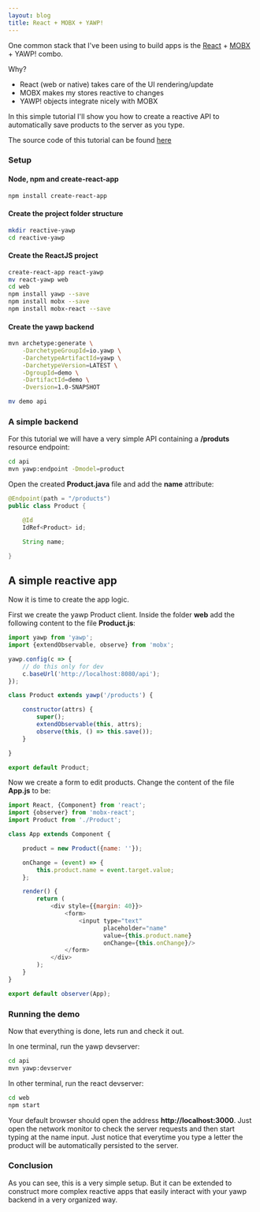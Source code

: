 ```yaml
---
layout: blog
title: React + MOBX + YAWP!
---
```


One common stack that I've been using to build apps is the [React](https://facebook.github.io/react/) + [MOBX](https://mobx.js.org) + YAWP! combo.

Why?

* React (web or native) takes care of the UI rendering/update
* MOBX makes my stores reactive to changes
* YAWP! objects integrate nicely with MOBX

In this simple tutorial I'll show you how to create a reactive API to automatically save
products to the server as you type.

<!--more-->

The source code of this tutorial can be found [here](https://github.com/feroult/yawp-tutorials/tree/master/react-yawp)

### Setup

#### Node, npm and create-react-app

~~~ bash
npm install create-react-app
~~~

#### Create the project folder structure

~~~ bash
mkdir reactive-yawp
cd reactive-yawp
~~~

#### Create the ReactJS project

~~~ bash
create-react-app react-yawp
mv react-yawp web
cd web
npm install yawp --save
npm install mobx --save
npm install mobx-react --save
~~~

#### Create the yawp backend

~~~ bash
mvn archetype:generate \
    -DarchetypeGroupId=io.yawp \
    -DarchetypeArtifactId=yawp \
    -DarchetypeVersion=LATEST \
    -DgroupId=demo \
    -DartifactId=demo \
    -Dversion=1.0-SNAPSHOT

mv demo api
~~~   

### A simple backend

For this tutorial we will have a very simple API containing a __/produts__ resource
endpoint:

~~~ bash
cd api
mvn yawp:endpoint -Dmodel=product
~~~

Open the created __Product.java__ file and add the __name__ attribute:

~~~ java
@Endpoint(path = "/products")
public class Product {

    @Id
    IdRef<Product> id;

    String name;

}
~~~

## A simple reactive app

Now it is time to create the app logic.

First we create the yawp Product client. Inside the folder __web__ add the following content to the file __Product.js__:

~~~ javascript
import yawp from 'yawp';
import {extendObservable, observe} from 'mobx';

yawp.config(c => {
    // do this only for dev
    c.baseUrl('http://localhost:8080/api');
});

class Product extends yawp('/products') {

    constructor(attrs) {
        super();
        extendObservable(this, attrs);
        observe(this, () => this.save());
    }

}

export default Product;
~~~

Now we create a form to edit products. Change the content of the file __App.js__ to be:

~~~ javascript
import React, {Component} from 'react';
import {observer} from 'mobx-react';
import Product from './Product';

class App extends Component {

    product = new Product({name: ''});

    onChange = (event) => {
        this.product.name = event.target.value;
    };

    render() {
        return (
            <div style={{margin: 40}}>
                <form>
                    <input type="text"
                           placeholder="name"
                           value={this.product.name}
                           onChange={this.onChange}/>
                </form>
            </div>
        );
    }
}

export default observer(App);
~~~

### Running the demo

Now that everything is done, lets run and check it out.

In one terminal, run the yawp devserver:

~~~ bash
cd api
mvn yawp:devserver
~~~

In other terminal, run the react devserver:

~~~ bash
cd web
npm start
~~~

Your default browser should open the address __http://localhost:3000__. Just open
the network monitor to check the server requests and then start typing at the name input.
Just notice that everytime you type a letter the product will be automatically persisted
to the server.

### Conclusion

As you can see, this is a very simple setup. But it can be extended to construct
more complex reactive apps that easily interact with your yawp backend in a very
organized way.
